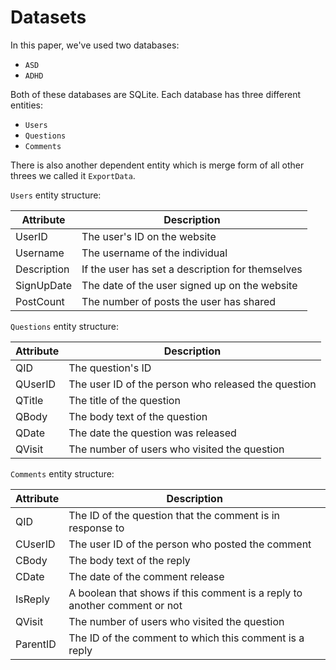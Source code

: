 # Datasets
In this paper, we've used two databases:
 - `ASD`
 - `ADHD`

Both of these databases are SQLite. Each database has three different entities:
 - `Users`
 - `Questions`
 - `Comments`

There is also another dependent entity which is merge form of all other threes we called it `ExportData`.

`Users` entity structure:

<div align="center">

| Attribute   | Description                                      |
|-------------|--------------------------------------------------|
| UserID      | The user's ID on the website                     |
| Username    | The username of the individual                   |
| Description | If the user has set a description for themselves |
| SignUpDate  | The date of the user signed up on the website    |
| PostCount   | The number of posts the user has shared          |

</div>

`Questions` entity structure:

<div align="center">

| Attribute | Description                                         |
|-----------|-----------------------------------------------------|
| QID       | The question's ID                                   |
| QUserID   | The user ID of the person who released the question |
| QTitle    | The title of the question                           |
| QBody     | The body text of the question                       |
| QDate     | The date the question was released                  |
| QVisit    | The number of users who visited the question        |

</div>

`Comments` entity structure:

<div align="center">

| Attribute | Description                                                               |
|-----------|---------------------------------------------------------------------------|
| QID       | The ID of the question that the comment is in response to                 |
| CUserID   | The user ID of the person who posted the comment                          |
| CBody     | The body text of the reply                                                |
| CDate     | The date of the comment release                                           |
| IsReply   | A boolean that shows if this comment is a reply to another comment or not |
| QVisit    | The number of users who visited the question                              |
| ParentID  | The ID of the comment to which this comment is a reply                    |

</div>
